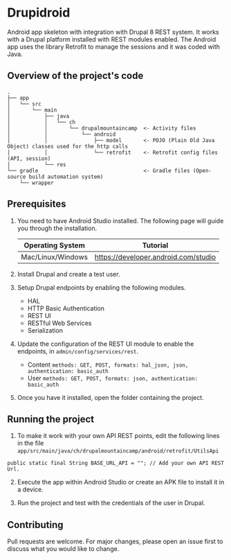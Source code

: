 # Drupidroid

Android app skeleton with integration with Drupal 8 REST system. It works with a Drupal platform installed with REST modules enabled. The Android app uses the library Retrofit to manage the sessions and it was coded with Java.

## Overview of the project's code

```
.
├── app
│   └── src
│       └── main
│           ├── java
│           │   └── ch
│           │       └── drupalmountaincamp  <- Activity files
│           │           └── android
│           │               ├── model       <- POJO (Plain Old Java Object) classes used for the http calls
│           │               └── retrofit    <- Retrofit config files (API, session)
│           └── res                         
└── gradle                                  <- Gradle files (Open-source build automation system)
    └── wrapper
```

## Prerequisites

1. You need to have Android Studio installed. The following page will guide you through the installation.

   | Operating System | Tutorial                                            |
   | ---------------- | --------------------------------------------------- |
   | Mac/Linux/Windows| https://developer.android.com/studio  |

2. Install Drupal and create a test user.

3. Setup Drupal endpoints by enabling the following modules.
    * HAL
    * HTTP Basic Authentication
    * REST UI
    * RESTful Web Services
    * Serialization

4. Update the configuration of the REST UI module to enable the endpoints, in ```admin/config/services/rest```.
    * Content   ```methods: GET, POST, formats: hal_json, json, authentication: basic_auth```
    * User      ```methods: GET, POST, formats: json, authentication: basic_auth```

5. Once you have it installed, open the folder containing the project.

## Running the project

1. To make it work with your own API REST points, edit the following lines in the file ```app/src/main/java/ch/drupalmountaincamp/android/retrofit/UtilsApi```
```
public static final String BASE_URL_API = ""; // Add your own API REST Url.
```

2. Execute the app within Android Studio or create an APK file to install it in a device.

3. Run the project and test with the credentials of the user in Drupal.

## Contributing
Pull requests are welcome. For major changes, please open an issue first to discuss what you would like to change.
